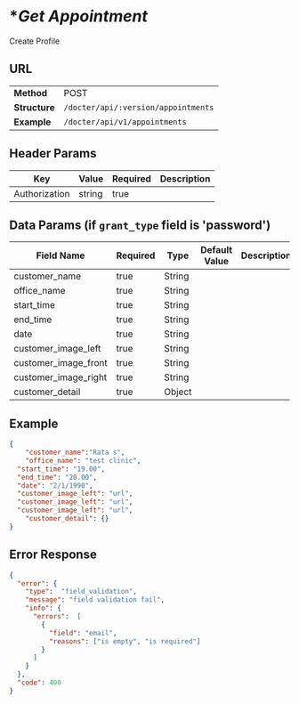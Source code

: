 # **Get Appointment* #

Create Profile

## URL ##

|               |                                      |
| ------------- | ------------------------------------ |
| **Method**    | POST                                 |
| **Structure** | `/docter/api/:version/appointments` |
| **Example**   | `/docter/api/v1/appointments`       |

## Header Params

| Key              | Value            | Required | Description                                                          |
| ---------------- | ---------------- | -------- | -------------------------------------------------------------------- |
| Authorization     | string            | true     |                                                                      |


## Data Params (if `grant_type` field is 'password') ##

| Field Name            | Required | Type   | Default Value | Description                                 |
| ---------------       | -------- | ------ | ------------- | ------------------------------------------- |
| customer_name         | true     | String |               |                                             |
| office_name           | true     | String |               |                                             |
| start_time            | true     | String |               |                                             |
| end_time              | true     | String |               |                                             |   
| date                  | true     | String |               |                                             | 
| customer_image_left   | true     | String |               |                                             |   
| customer_image_front   | true     | String |               |                                             |
| customer_image_right   | true     | String |               |                                             | 
| customer_detail        | true     | Object |               |                                             |   
## Example ##

```json
{
    "customer_name":"Rata s",
    "office_name": "test clinic",
  "start_time": "19.00",
  "end_time": "20.00",
  "date": "2/1/1990",
  "customer_image_left": "url",
  "customer_image_left": "url",
  "customer_image_left": "url",
    "customer_detail": {}
}
```

## Error Response ##

```json
{
  "error": {
    "type":  "field_validation",
    "message": "field validation fail",
    "info": {
      "errors":  [
        {
          "field": "email",
          "reasons": ["is empty", "is required"]
        }
      ]
    }
  },
  "code": 400
}
```